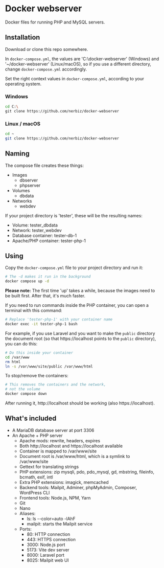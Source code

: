 # Docker webserver

Docker files for running PHP and MySQL servers.

## Installation

Download or clone this repo somewhere.

In `docker-compose.yml`, the values are 'C:\docker-webserver' (Windows) and '~/docker-webserver' (Linux/macOS), so if you use a different directory, change `docker-compose.yml` accordingly.

Set the right context values in `docker-compose.yml`, according to your operating system.

### Windows

```sh
cd C:\
git clone https://github.com/nerbiz/docker-webserver
```

### Linux / macOS
```sh
cd ~
git clone https://github.com/nerbiz/docker-webserver
```

## Naming

The compose file creates these things:

* Images
    * dbserver
    * phpserver
* Volumes
    * dbdata
* Networks
    * webdev

If your project directory is 'tester', these will be the resulting names:

* Volume: tester_dbdata
* Network: tester_webdev
* Database container: tester-db-1
* Apache/PHP container: tester-php-1

## Using

Copy the `docker-compose.yml` file to your project directory and run it:

```sh
# The -d makes it run in the background
docker compose up -d
```

**Please note:** The first time 'up' takes a while, because the images need to be built first. After that, it's much faster.

If you need to run commands inside the PHP container, you can open a terminal with this command:

```sh
# Replace 'tester-php-1' with your container name
docker exec -it tester-php-1 bash
```

For example, if you use Laravel and you want to make the `public` directory the document root (so that https://localhost points to the `public` directory), you can do this:

```sh
# Do this inside your container
cd /var/www
rm html
ln -s /var/www/site/public /var/www/html
```

To stop/remove the containers:

```sh
# This removes the containers and the network,
# not the volume
docker compose down
```

After running it, http://localhost should be working (also https://localhost).

## What's included

* A MariaDB database server at port 3306
* An Apache + PHP server
    * Apache mods: rewrite, headers, expires
    * Both http://localhost and https://localhost available
    * Container is mapped to /var/www/site
    * Document root is /var/www/html, which is a symlink to /var/www/site
    * Gettext for translating strings
    * PHP extensions: zip mysqli, pdo, pdo_mysql, gd, mbstring, fileinfo, bcmath, exif, intl
    * Extra PHP extensions: imagick, memcached
    * Backend tools: Mailpit, Adminer, phpMyAdmin, Composer, WordPress CLI
    * Frontend tools: Node.js, NPM, Yarn
    * Git
    * Nano
    * Aliases:
        * ls: ls --color=auto -lAhF
        * mailpit: starts the Mailpit service
    * Ports:
        * 80: HTTP connection
        * 443: HTTPS connection
        * 3000: Node.js port
        * 5173: Vite dev server
        * 8000: Laravel port
        * 8025: Mailpit web UI
